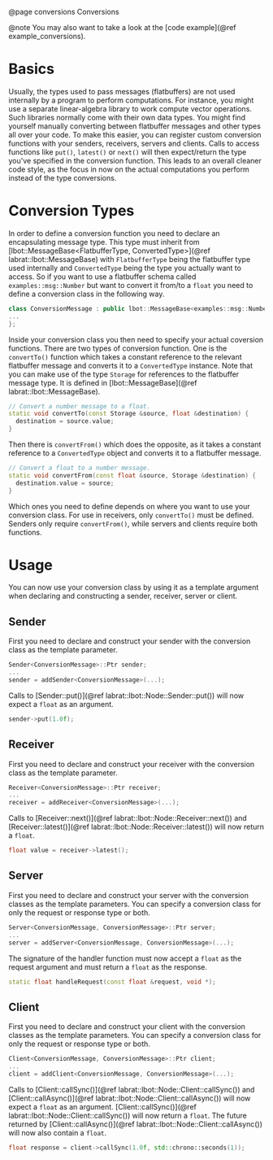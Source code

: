 @page conversions Conversions

@note
You may also want to take a look at the [code example](@ref example_conversions).

# Basics
Usually, the types used to pass messages (flatbuffers) are not used internally by a program to perform computations. For instance, you might use a separate linear-algebra library to work compute vector operations. Such libraries normally come with their own data types. You might find yourself manually converting between flatbuffer messages and other types all over your code. To make this easier, you can register custom conversion functions with your senders, receivers, servers and clients. Calls to access functions like `put()`, `latest()` or `next()` will then expect/return the type you've specified in the conversion function. This leads to an overall cleaner code style, as the focus in now on the actual computations you perform instead of the type conversions.

# Conversion Types
In order to define a conversion function you need to declare an encapsulating message type. This type must inherit from [lbot::MessageBase<FlatbufferType, ConvertedType>](@ref labrat::lbot::MessageBase) with `FlatbufferType` being the flatbuffer type used internally and `ConvertedType` being the type you actually want to access. So if you want to use a flatbuffer schema called `examples::msg::Number` but want to convert it from/to a `float` you need to define a conversion class in the following way.
```cpp
class ConversionMessage : public lbot::MessageBase<examples::msg::Number, float> {
...
};
```
Inside your conversion class you then need to specify your actual coversion functions. There are two types of conversion function. One is the `convertTo()` function which takes a constant reference to the relevant flatbuffer message and converts it to a `ConvertedType` instance. Note that you can make use of the type `Storage` for references to the flatbuffer message type. It is defined in [lbot::MessageBase](@ref labrat::lbot::MessageBase).
```cpp
// Convert a number message to a float.
static void convertTo(const Storage &source, float &destination) {
  destination = source.value;
}
```
Then there is `convertFrom()` which does the opposite, as it takes a constant reference to a `ConvertedType` object and converts it to a flatbuffer message.
```cpp
// Convert a float to a number message.
static void convertFrom(const float &source, Storage &destination) {
  destination.value = source;
}
```
Which ones you need to define depends on where you want to use your conversion class. For use in receivers, only `convertTo()` must be defined. Senders only require `convertFrom()`, while servers and clients require both functions.

# Usage
You can now use your conversion class by using it as a template argument when declaring and constructing a sender, receiver, server or client.

## Sender
First you need to declare and construct your sender with the conversion class as the template parameter.
```cpp
Sender<ConversionMessage>::Ptr sender;
...
sender = addSender<ConversionMessage>(...);
```
Calls to [Sender::put()](@ref labrat::lbot::Node::Sender::put()) will now expect a `float` as an argument.
```cpp
sender->put(1.0f);
```

## Receiver
First you need to declare and construct your receiver with the conversion class as the template parameter.
```cpp
Receiver<ConversionMessage>::Ptr receiver;
...
receiver = addReceiver<ConversionMessage>(...);
```
Calls to [Receiver::next()](@ref labrat::lbot::Node::Receiver::next()) and [Receiver::latest()](@ref labrat::lbot::Node::Receiver::latest()) will now return a `float`.
```cpp
float value = receiver->latest();
```

## Server
First you need to declare and construct your server with the conversion classes as the template parameters. You can specify a conversion class for only the request or response type or both.
```cpp
Server<ConversionMessage, ConversionMessage>::Ptr server;
...
server = addServer<ConversionMessage, ConversionMessage>(...);
```
The signature of the handler function must now accept a `float` as the request argument and must return a `float` as the response.
```cpp
static float handleRequest(const float &request, void *);
```

## Client
First you need to declare and construct your client with the conversion classes as the template parameters. You can specify a conversion class for only the request or response type or both.
```cpp
Client<ConversionMessage, ConversionMessage>::Ptr client;
...
client = addClient<ConversionMessage, ConversionMessage>(...);
```
Calls to [Client::callSync()](@ref labrat::lbot::Node::Client::callSync()) and [Client::callAsync()](@ref labrat::lbot::Node::Client::callAsync()) will now expect a `float` as an argument. [Client::callSync()](@ref labrat::lbot::Node::Client::callSync()) will now return a `float`. The future returned by [Client::callAsync()](@ref labrat::lbot::Node::Client::callAsync()) will now also contain a `float`.
```cpp
float response = client->callSync(1.0f, std::chrono::seconds(1));
```